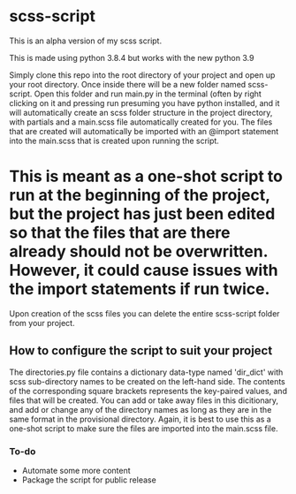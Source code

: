 # scss-script

This is an alpha version of my scss script.

This is made using python 3.8.4 but works with the new python 3.9

Simply clone this repo into the root directory of your project and open up your root directory.
Once inside there will be a new folder named scss-script.
Open this folder and run main.py in the terminal (often by right clicking on it and pressing run presuming you have python installed, and it will automatically create an scss folder structure in the project directory, with partials and a main.scss file automatically created for you.
The files that are created will automatically be imported with an @import statement into the main.scss that is created upon running the script.

# This is meant as a one-shot script to run at the beginning of the project, but the project has just been edited so that the files that are there already should not be overwritten. However, it could cause issues with the import statements if run twice.

Upon creation of the scss files you can delete the entire scss-script folder from your project.

## How to configure the script to suit your project

The directories.py file contains a dictionary data-type named 'dir_dict' with scss sub-directory names to be created on the left-hand side. The contents of the corresponding square brackets represents the key-paired values, and files that will be created.
You can add or take away files in this dicitionary, and add or change any of the directory names as long as they are in the same format in the provisional directory.
Again, it is best to use this as a one-shot script to make sure the files are imported into the main.scss file.

### To-do

- Automate some more content
- Package the script for public release
